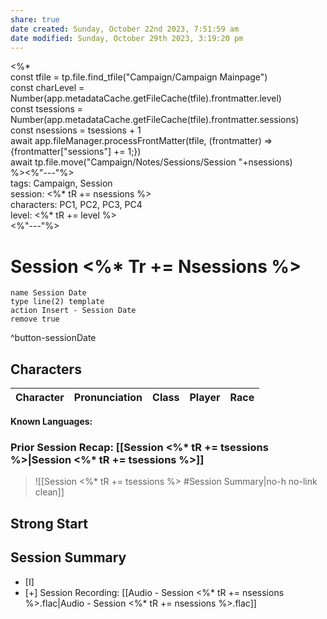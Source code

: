 ```yaml
---
share: true
date created: Sunday, October 22nd 2023, 7:51:59 am
date modified: Sunday, October 29th 2023, 3:19:20 pm
---
```


<%*  
const tfile = tp.file.find_tfile("Campaign/Campaign Mainpage")  
const charLevel = Number(app.metadataCache.getFileCache(tfile).frontmatter.level)  
const tsessions = Number(app.metadataCache.getFileCache(tfile).frontmatter.sessions)  
const nsessions = tsessions + 1  
await app.fileManager.processFrontMatter(tfile, (frontmatter) => {frontmatter["sessions"] += 1;})  
await tp.file.move("Campaign/Notes/Sessions/Session "+nsessions)  
%><%"---"%>  
tags: Campaign, Session  
session: <%* tR += nsessions %>  
characters: PC1, PC2, PC3, PC4  
level: <%* tR += level %>  
<%"---"%>

# Session <%* Tr += Nsessions %>

```button
name Session Date
type line(2) template
action Insert - Session Date
remove true
```

^button-sessionDate

## Characters

| Character | Pronunciation | Class | Player | Race |
| --------- | ------------- | ----- | ------ | ---- |


**Known Languages:**

### Prior Session Recap: [[Session <%* tR += tsessions %>|Session <%* tR += tsessions %>]]
> ![[Session <%* tR += tsessions %> #Session Summary|no-h no-link clean]]

## Strong Start

## Session Summary
- [I]  
- [+] Session Recording: [[Audio - Session <%* tR += nsessions %>.flac|Audio - Session <%* tR += nsessions %>.flac]]
